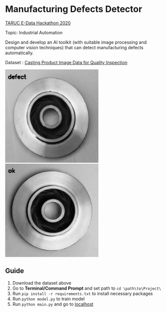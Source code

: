 # Manufacturing Defects Detector

[TARUC E-Data Hackathon 2020](https://sites.google.com/tarc.edu.my/tar-uc-e-data-hackathon-2020/home)

Topic: Industrial Automation

Design and develop an AI toolkit (with suitable image processing and computer vision techniques) that can detect manufacturing defects automatically.

Dataset : [Casting Product Image Data for Quality Inspection](https://www.kaggle.com/ravirajsinh45/real-life-industrial-dataset-of-casting-product)

<img src = "https://github.com/awyewlim/Manufacturing-Defects-Detector/blob/main/static/defect.png" width="300" height="300">
<img src = "https://github.com/awyewlim/Manufacturing-Defects-Detector/blob/main/static/ok.png" width="300" height="300">

## Guide
1. Download the dataset above
2. Go to **Terminal/Command Prompt** and set path to `cd \path\to\Project\`
3. Run `pip install -r requirements.txt` to install necessary packages
4. Run `python model.py` to train model
5. Run `python main.py` and go to [localhost](http://0.0.0.0:5000/)

